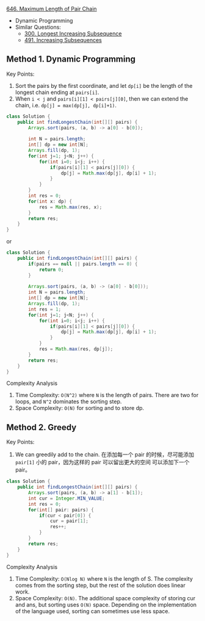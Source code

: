 [646. Maximum Length of Pair Chain](https://leetcode.com/problems/maximum-length-of-pair-chain/)

* Dynamic Programming
* Similar Questions:
    * [300. Longest Increasing Subsequence](https://leetcode.com/problems/longest-increasing-subsequence/)
    * [491. Increasing Subsequences](https://leetcode.com/problems/increasing-subsequences/)
    
    
## Method 1. Dynamic Programming
Key Points:
1. Sort the pairs by the first coordinate, and let `dp[i]` be the length of the longest chain ending at `pairs[i]`.
2. When `i < j` and `pairs[i][1] < pairs[j][0]`, then we can extend the chain, i.e. `dp[j] = max(dp[j], dp[i]+1)`.
```java
class Solution {
    public int findLongestChain(int[][] pairs) {
        Arrays.sort(pairs, (a, b) -> a[0] - b[0]);
        
        int N = pairs.length;
        int[] dp = new int[N];
        Arrays.fill(dp, 1);
        for(int j=1; j<N; j++) {
            for(int i=0; i<j; i++) {
                if(pairs[i][1] < pairs[j][0]) {
                    dp[j] = Math.max(dp[j], dp[i] + 1);
                }
            }
        }
        int res = 0;
        for(int x: dp) {
            res = Math.max(res, x);
        }
        return res;
    }
}
```

or 
```java
class Solution {
    public int findLongestChain(int[][] pairs) {
        if(pairs == null || pairs.length == 0) {
            return 0;
        }
        
        Arrays.sort(pairs, (a, b) -> (a[0] - b[0]));
        int N = pairs.length;
        int[] dp = new int[N];
        Arrays.fill(dp, 1);
        int res = 1;
        for(int j=1; j<N; j++) {
            for(int i=0; i<j; i++) {
                if(pairs[i][1] < pairs[j][0]) {
                    dp[j] = Math.max(dp[j], dp[i] + 1);
                }
            }
            res = Math.max(res, dp[j]);
        }
        return res;
    }
}
```
Complexity Analysis
1. Time Complexity: `O(N^2)` where `N` is the length of pairs. There are two for loops, and `N^2` dominates the sorting step.
2. Space Complexity: `O(N)` for sorting and to store dp.


## Method 2. Greedy
Key Points:
1. We can greedily add to the chain. 在添加每一个 pair 的时候，尽可能添加 `pair[1]` 小的 pair，因为这样的 pair 可以留出更大的空间
可以添加下一个 pair。
```java
class Solution {
    public int findLongestChain(int[][] pairs) {
        Arrays.sort(pairs, (a, b) -> a[1] - b[1]);
        int cur = Integer.MIN_VALUE;
        int res = 0;
        for(int[] pair: pairs) {
            if(cur < pair[0]) {
                cur = pair[1];
                res++;
            }
        }
        return res;
    }
}
```
Complexity Analysis
1. Time Complexity: `O(Nlog N)` where `N` is the length of S. The complexity comes from the sorting step, but the rest of the solution does linear work.
2. Space Complexity: `O(N)`. The additional space complexity of storing cur and ans, but sorting uses `O(N)` space. 
Depending on the implementation of the language used, sorting can sometimes use less space.



